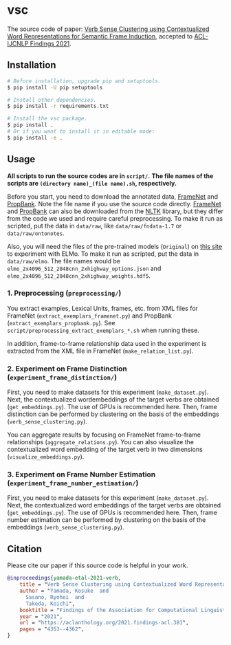 # vsc
The source code of paper: [Verb Sense Clustering using Contextualized Word Representations for Semantic Frame Induction](https://aclanthology.org/2021.findings-acl.381/), accepted to [ACL-IJCNLP Findings 2021](https://2021.aclweb.org/).

## Installation

```sh
# Before installation, upgrade pip and setuptools.
$ pip install -U pip setuptools

# Install other dependencies.
$ pip install -r requirements.txt

# Install the vsc package.
$ pip install .
# Or if you want to install it in editable mode:
$ pip install -e .
```

## Usage

**All scripts to run the source codes are in `script/`.**
**The file names of the scripts are `(directory name)_(file name).sh`, respectively.**

Before you start, you need to download the annotated data, [FrameNet](https://framenet.icsi.berkeley.edu/fndrupal/framenet_request_data) and [PropBank](https://github.com/propbank/propbank-release/tree/master/data/ontonotes).
Note the file name if you use the source code directly.
[FrameNet](https://www.nltk.org/howto/framenet.html) and [PropBank](https://www.nltk.org/howto/propbank.html) can also be downloaded from the [NLTK](https://www.nltk.org/index.html) library, but they differ from the code we used and require careful preprocessing.
To make it run as scripted, put the data in `data/raw`, like `data/raw/fndata-1.7` or `data/raw/ontonotes`.

Also, you will need the files of the pre-trained models (`Original`) on [this site](https://allenai.org/allennlp/software/elmo) to experiment with ELMo.
To make it run as scripted, put the data in `data/raw/elmo`.
The file names would be `elmo_2x4096_512_2048cnn_2xhighway_options.json` and ` elmo_2x4096_512_2048cnn_2xhighway_weights.hdf5`.

### 1. Preprocessing (`preprocessing/`)

You extract examples, Lexical Units, frames, etc. from XML files for FrameNet (`extract_exemplars_framenet.py`) and PropBank (`extract_exemplars_propbank.py`).
See `script/preprocessing_extract_exemplars_*.sh` when running these.

In addition, frame-to-frame relationship data used in the experiment is extracted from the XML file in FrameNet (`make_relation_list.py`).

### 2. Experiment on Frame Distinction (`experiment_frame_distinction/`)

First, you need to make datasets for this experiment (`make_dataset.py`).
Next, the contextualized wordembeddings of the target verbs are obtained (`get_embeddings.py`). 
The use of GPUs is recommended here.
Then, frame distinction can be performed by clustering on the basis of the embeddings (`verb_sense_clustering.py`).

You can aggregate results by focusing on FrameNet frame-to-frame relationships (`aggregate_relations.py`).
You can also visualize the contextualized word embedding of the target verb in two dimensions (`visualize_embeddings.py`).

### 3. Experiment on Frame Number Estimation (`experiment_frame_number_estimation/`)

First, you need to make datasets for this experiment (`make_dataset.py`).
Next, the contextualized word embeddings of the target verbs are obtained (`get_embeddings.py`). 
The use of GPUs is recommended here.
Then, frame number estimation can be performed by clustering on the basis of the embeddings (`verb_sense_clustering.py`).

## Citation

Please cite our paper if this source code is helpful in your work.
```bibtex
@inproceedings{yamada-etal-2021-verb,
    title = "Verb Sense Clustering using Contextualized Word Representations for Semantic Frame Induction",
    author = "Yamada, Kosuke  and
      Sasano, Ryohei  and
      Takeda, Koichi",
    booktitle = "Findings of the Association for Computational Linguistics: ACL-IJCNLP 2021",
    year = "2021",
    url = "https://aclanthology.org/2021.findings-acl.381",
    pages = "4353--4362",
}
```








